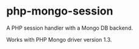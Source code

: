php-mongo-session
=================

A PHP session handler with a Mongo DB backend.

Works with PHP Mongo driver version 1.3.
